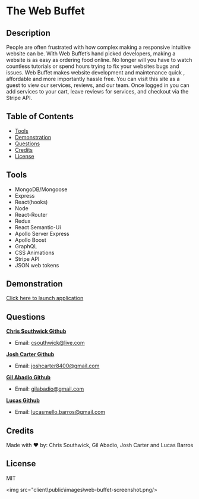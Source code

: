 # The Web Buffet

## Description

People are often frustrated with how complex making a responsive intuitive website can be. With Web Buffet’s hand picked developers, making a website is as easy as ordering food online. No longer will you have to watch countless tutorials or spend hours trying to fix your websites bugs and issues. Web Buffet makes website development and maintenance quick , affordable and more importantly hassle free. You can visit this site as a guest to view our services, reviews, and our team. Once logged in you can add services to your cart, leave reviews for services, and checkout via the Stripe API.

## Table of Contents

- [Tools](#Tools)
- [Demonstration](#Demonstration)
- [Questions](#questions)
- [Credits](#credits)
- [License](#license)

## Tools

- MongoDB/Mongoose
- Express
- React(hooks)
- Node
- React-Router
- Redux
- React Semantic-Ui
- Apollo Server Express
- Apollo Boost
- GraphQL
- CSS Animations
- Stripe API
- JSON web tokens

## Demonstration

[Click here to launch application](https://glacial-atoll-63430.herokuapp.com/)

## Questions

**[Chris Southwick Github](https://github.com/csouthwick)**

- Email: csouthwick@live.com

**[Josh Carter Github](https://github.com/JoshCarter8400)**

- Email: joshcarter8400@gmail.com

**[Gil Abadio Github](https://github.com/gilabadio)**

- Email: gilabadio@gmail.com

**[Lucas Github](https://github.com/lucasmbarros)**

- Email: lucasmello.barros@gmail.com

## Credits

Made with ❤️ by: Chris Southwick, Gil Abadio, Josh Carter and Lucas Barros


## License

MIT

<img src="client\public\images\web-buffet-screenshot.png/>
